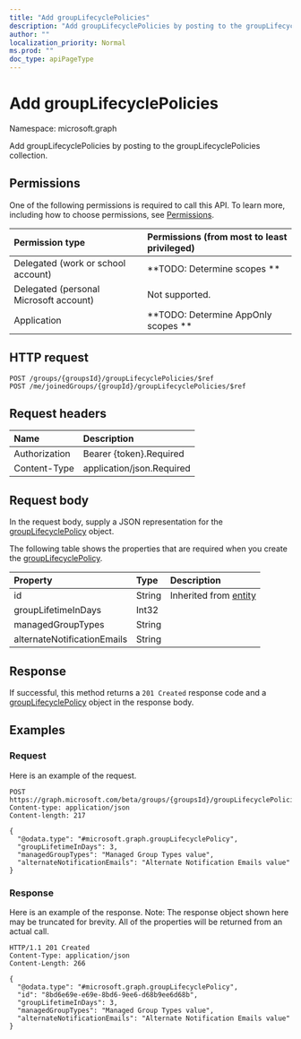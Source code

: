 ```yaml
---
title: "Add groupLifecyclePolicies"
description: "Add groupLifecyclePolicies by posting to the groupLifecyclePolicies collection."
author: ""
localization_priority: Normal
ms.prod: ""
doc_type: apiPageType
---
```


# Add groupLifecyclePolicies

Namespace: microsoft.graph

Add groupLifecyclePolicies by posting to the groupLifecyclePolicies collection.

## Permissions
One of the following permissions is required to call this API. To learn more, including how to choose permissions, see [Permissions](/concepts/permissions-reference.md).

|Permission type|Permissions (from most to least privileged)|
|:---|:---|
|Delegated (work or school account)|**TODO: Determine scopes **|
|Delegated (personal Microsoft account)|Not supported.|
|Application|**TODO: Determine AppOnly scopes **|

## HTTP request
<!-- {
  "blockType": "ignored"
}
-->
``` http
POST /groups/{groupsId}/groupLifecyclePolicies/$ref
POST /me/joinedGroups/{groupId}/groupLifecyclePolicies/$ref
```

## Request headers
|Name|Description|
|:---|:---|
|Authorization|Bearer {token}.Required|
|Content-Type|application/json.Required|

## Request body
In the request body, supply a JSON representation for the [groupLifecyclePolicy](../resources/grouplifecyclepolicy.md) object.

The following table shows the properties that are required when you create the [groupLifecyclePolicy](../resources/grouplifecyclepolicy.md).

|Property|Type|Description|
|:---|:---|:---|
|id|String| Inherited from [entity](../resources/entity.md)|
|groupLifetimeInDays|Int32||
|managedGroupTypes|String||
|alternateNotificationEmails|String||



## Response
If successful, this method returns a `201 Created` response code and a [groupLifecyclePolicy](../resources/grouplifecyclepolicy.md) object in the response body.

## Examples

### Request
Here is an example of the request.
<!-- {
  "blockType": "request",
  "name": "create_grouplifecyclepolicy_from_grouplifecyclepolicies"
}
-->
``` http
POST https://graph.microsoft.com/beta/groups/{groupsId}/groupLifecyclePolicies
Content-type: application/json
Content-length: 217

{
  "@odata.type": "#microsoft.graph.groupLifecyclePolicy",
  "groupLifetimeInDays": 3,
  "managedGroupTypes": "Managed Group Types value",
  "alternateNotificationEmails": "Alternate Notification Emails value"
}
```

### Response
Here is an example of the response. Note: The response object shown here may be truncated for brevity. All of the properties will be returned from an actual call.
<!-- {
  "blockType": "response",
  "truncated": true,
  "@odata.type": "microsoft.graph.grouplifecyclepolicy"
}
-->
``` http
HTTP/1.1 201 Created
Content-Type: application/json
Content-Length: 266

{
  "@odata.type": "#microsoft.graph.groupLifecyclePolicy",
  "id": "8bd6e69e-e69e-8bd6-9ee6-d68b9ee6d68b",
  "groupLifetimeInDays": 3,
  "managedGroupTypes": "Managed Group Types value",
  "alternateNotificationEmails": "Alternate Notification Emails value"
}
```

